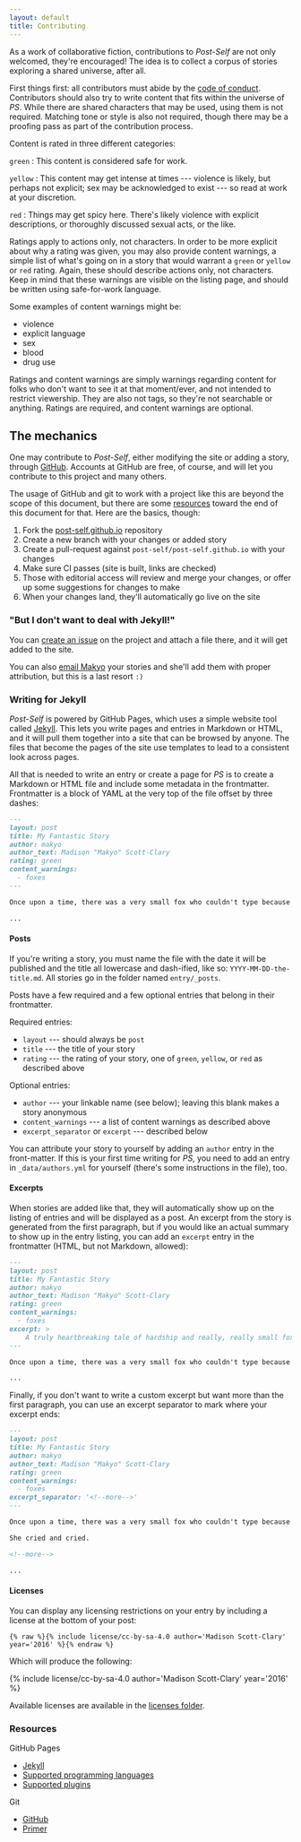 ```yaml
---
layout: default
title: Contributing
---
```


As a work of collaborative fiction, contributions to *Post-Self* are not only welcomed, they're encouraged! The idea is to collect a corpus of stories exploring a shared universe, after all.

First things first: all contributors must abide by the [code of conduct](/conduct). Contributors should also try to write content that fits within the universe of *PS*. While there are shared characters that may be used, using them is not required. Matching tone or style is also not required, though there may be a proofing pass as part of the contribution process.

Content is rated in three different categories:

`green`
:   This content is considered safe for work.

`yellow`
:   This content may get intense at times --- violence is likely, but perhaps not explicit; sex may be acknowledged to exist --- so read at work at your discretion.

`red`
:   Things may get spicy here. There's likely violence with explicit descriptions, or thoroughly discussed sexual acts, or the like.

Ratings apply to actions only, not characters. In order to be more explicit about why a rating was given, you may also provide content warnings, a simple list of what's going on in a story that would warrant a `green` or `yellow` or `red` rating. Again, these should describe actions only, not characters. Keep in mind that these warnings are visible on the listing page, and should be written using safe-for-work language.

Some examples of content warnings might be:

* violence
* explicit language
* sex
* blood
* drug use

Ratings and content warnings are simply warnings regarding content for folks who don't want to see it at that moment/ever, and not intended to restrict viewership. They are also not tags, so they're not searchable or anything. Ratings are required, and content warnings are optional.

## The mechanics

One may contribute to *Post-Self*, either modifying the site or adding a story, through [GitHub](https://github.com/post-self/post-self.github.io). Accounts at GitHub are free, of course, and will let you contribute to this project and many others.

The usage of GitHub and git to work with a project like this are beyond the scope of this document, but there are some [resources](#resources) toward the end of this document for that. Here are the basics, though:

1. Fork the [post-self.github.io](https://github.com/post-self/post-self.github.io) repository
2. Create a new branch with your changes or added story
3. Create a pull-request against `post-self/post-self.github.io` with your changes
4. Make sure CI passes (site is built, links are checked)
5. Those with editorial access will review and merge your changes, or offer up some suggestions for changes to make
6. When your changes land, they'll automatically go live on the site

### "But I don't want to deal with Jekyll!"

You can [create an issue](https://github.com/post-self/post-self.github.io/issues/new) on the project and attach a file there, and it will get added to the site.

You can also [email Makyo](mailto:makyo+post-self@drab-makyo.com) your stories and she'll add them with proper attribution, but this is a last resort `:)`

### Writing for Jekyll

*Post-Self* is powered by GitHub Pages, which uses a simple website tool called [Jekyll](https://jekyllrb.com). This lets you write pages and entries in Markdown or HTML, and it will pull them together into a site that can be browsed by anyone. The files that become the pages of the site use templates to lead to a consistent look across pages.

All that is needed to write an entry or create a page for *PS* is to create a Markdown or HTML file and include some metadata in the frontmatter. Frontmatter is a block of YAML at the very top of the file offset by three dashes:

```markdown
---
layout: post
title: My Fantastic Story
author: makyo
author_text: Madison "Makyo" Scott-Clary
rating: green
content_warnings:
  - foxes
---

Once upon a time, there was a very small fox who couldn't type because keyboards are too big.

...
```

#### Posts

If you're writing a story, you must name the file with the date it will be published and the title all lowercase and dash-ified, like so: `YYYY-MM-DD-the-title.md`. All stories go in the folder named `entry/_posts`.

Posts have a few required and a few optional entries that belong in their frontmatter.

Required entries:

* `layout` --- should always be `post`
* `title` --- the title of your story
* `rating` --- the rating of your story, one of `green`, `yellow`, or `red` as described above

Optional entries:

* `author` --- your linkable name (see below); leaving this blank makes a story anonymous
* `content_warnings` --- a list of content warnings as described above
* `excerpt_separator` or `excerpt` --- described below

You can attribute your story to yourself by adding an `author` entry in the front-matter. If this is your first time writing for *PS*, you need to add an entry in `_data/authors.yml` for yourself (there's some instructions in the file), too.

#### Excerpts

When stories are added like that, they will automatically show up on the listing of entries and will be displayed as a post. An excerpt from the story is generated from the first paragraph, but if you would like an actual summary to show up in the entry listing, you can add an `excerpt` entry in the frontmatter (HTML, but not Markdown, allowed):

```markdown
---
layout: post
title: My Fantastic Story
author: makyo
author_text: Madison "Makyo" Scott-Clary
rating: green
content_warnings:
  - foxes
excerpt: >
    A truly heartbreaking tale of hardship and really, really small foxes.
---

Once upon a time, there was a very small fox who couldn't type because keyboards are too big.

...
```

Finally, if you don't want to write a custom excerpt but want more than the first paragraph, you can use an excerpt separator to mark where your excerpt ends:

```markdown
---
layout: post
title: My Fantastic Story
author: makyo
author_text: Madison "Makyo" Scott-Clary
rating: green
content_warnings:
  - foxes
excerpt_separator: '<!--more-->'
---

Once upon a time, there was a very small fox who couldn't type because keyboards are too big.

She cried and cried.

<!--more-->

...
```

#### Licenses

You can display any licensing restrictions on your entry by including a license at the bottom of your post:

```liquid
{% raw %}{% include license/cc-by-sa-4.0 author='Madison Scott-Clary' year='2016' %}{% endraw %}
```

Which will produce the following:

<div class="highlight">
{% include license/cc-by-sa-4.0 author='Madison Scott-Clary' year='2016' %}
</div>

Available licenses are available in the [licenses folder](https://github.com/post-self/post-self.github.io/tree/master/_includes/license).

### Resources

GitHub Pages

* [Jekyll](https://jekyllrb.com)
* [Supported programming languages](https://github.com/github/linguist/blob/master/lib/linguist/languages.yml)
* [Supported plugins](https://pages.github.com/versions/)

Git

* [GitHub](https://help.github.com)
* [Primer](https://try.github.io)
